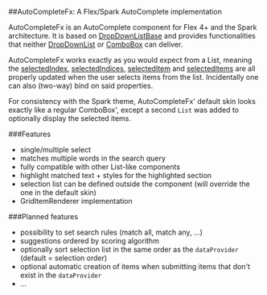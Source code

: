##AutoCompleteFx: A Flex/Spark AutoComplete implementation

AutoCompleteFx is an AutoComplete component for Flex 4+ and the Spark architecture. It is based on [DropDownListBase](http://help.adobe.com/en_US/FlashPlatform/reference/actionscript/3/spark/components/supportClasses/DropDownListBase.html) and provides functionalities that neither [DropDownList](http://help.adobe.com/en_US/FlashPlatform/reference/actionscript/3/spark/components/DropDownList.html) or [ComboBox](http://help.adobe.com/en_US/FlashPlatform/reference/actionscript/3/spark/components/ComboBox.html) can deliver.

AutoCompleteFx works exactly as you would expect from a List, meaning the [selectedIndex](http://help.adobe.com/en_US/FlashPlatform/reference/actionscript/3/spark/components/supportClasses/ListBase.html#selectedIndex), [selectedIndices](http://help.adobe.com/en_US/FlashPlatform/reference/actionscript/3/spark/components/List.html#selectedIndices), [selectedItem](http://help.adobe.com/en_US/FlashPlatform/reference/actionscript/3/spark/components/supportClasses/ListBase.html#selectedItem) and [selectedItems](http://help.adobe.com/en_US/FlashPlatform/reference/actionscript/3/spark/components/List.html#selectedItems) are all properly updated when the user selects items from the list. Incidentally one can also (two-way) bind on said properties.  

For consistency with the Spark theme, AutoCompleteFx' default skin looks exactly like a regular ComboBox', except a second `List` was added to optionally display the selected items.

###Features
 - single/multiple select
 - matches multiple words in the search query
 - fully compatible with other List-like components
 - highlight matched text + styles for the highlighted section
 - selection list can be defined outside the component (will override the one in the default skin)
 - GridItemRenderer implementation

###Planned features
 - possibility to set search rules (match all, match any, ...)
 - suggestions ordered by scoring algorithm
 - optionally sort selection list in the same order as the `dataProvider` (default = selection order)
 - optional automatic creation of items when submitting items that don't exist in the `dataProvider`
 - ...

